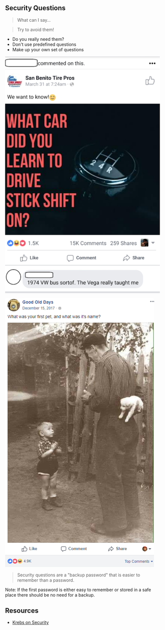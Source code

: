 ## Security Questions



> What can I say…



> Try to avoid them!



* Do you really need them?
* <!-- .element: class="fragment" --> Don't use predefined questions
* <!-- .element: class="fragment" --> Make up your own set of questions



![What was your first car](../resources/stickshift.png)




![What was the name of your first pet](../resources/whatwasyourfirstpet.png)



> Security questions are a "backup password" that is easier to remember than a password.

Note: If the first password is either easy to remember or stored in a safe place there should be
no need for a backup.



## Resources

* [Krebs on Security](https://krebsonsecurity.com/2018/04/dont-give-away-historic-details-about-yourself/)

